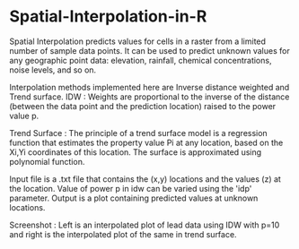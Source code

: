 # Spatial-Interpolation-in-R
Spatial Interpolation predicts values for cells in a raster from a limited number of sample data points. It can be used to predict unknown values for any geographic point data: elevation, rainfall, chemical concentrations, noise levels, and so on.

Interpolation methods implemented here are Inverse distance weighted and Trend surface.
IDW : Weights are proportional to the inverse of the distance (between the data point and the prediction location) raised to the power value p.

Trend Surface : The principle of a trend surface model is a regression function that estimates the property value Pi at any location, based on the Xi,Yi coordinates of this location. The surface is approximated using polynomial function.

Input file is a .txt file that contains the (x,y) locations and the values (z) at the location.
Value of power p in idw can be varied using the 'idp' parameter. 
Output is a plot containing predicted values at unknown locations.

Screenshot : Left is an interpolated plot of lead data using IDW with p=10 and right is the interpolated plot of the same in trend surface.